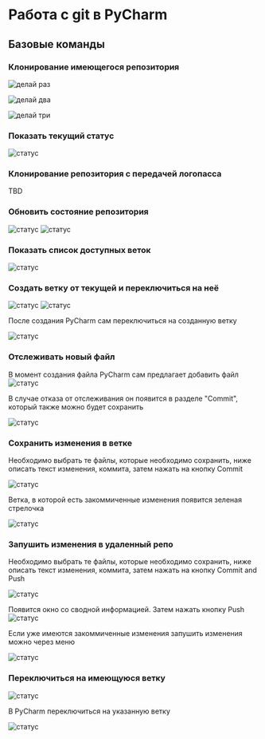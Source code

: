 # Работа с git в PyCharm
## Базовые команды
### Клонирование имеющегося репозитория
![делай раз](./pyc_img/clone_1.png)

![делай два](./pyc_img/clone_2.png)

![делай три](./pyc_img/clone_3.png)
### Показать текущий статус
![статус](./pyc_img/status.png)

### Клонирование репозитория с передачей логопасса
TBD
### Обновить состояние репозитория
![статус](./pyc_img/pull_1.png)
![статус](./pyc_img/pull_2.png)

### Показать список доступных веток
![статус](./pyc_img/branches.png)
### Создать ветку от текущей и переключиться на неё
![статус](./pyc_img/new_branch_1.png)
![статус](./pyc_img/new_branch_2.png)

После создания PyCharm сам переключиться на созданную ветку

![статус](./pyc_img/new_branch_3.png)

### Отслеживать новый файл
В момент создания файла PyCharm сам предлагает добавить файл
![статус](./pyc_img/add.png)

В случае отказа от отслеживания он появится в разделе "Commit", который также можно будет сохранить

![статус](./pyc_img/not_add.png)


### Сохранить изменения в ветке
Необходимо выбрать те файлы, которые необходимо сохранить, ниже описать текст изменения, коммита, затем нажать на кнопку Commit

![статус](./pyc_img/commit_1.png)

Ветка, в которой есть закоммиченные изменения появится зеленая стрелочка

![статус](./pyc_img/commit_2.png)
### Запушить изменения в удаленный репо
Необходимо выбрать те файлы, которые необходимо сохранить, ниже описать текст изменения, коммита, затем нажать на кнопку Commit and Push

![статус](./pyc_img/commit_1.png)

Появится окно со сводной информацией. Затем нажать кнопку Push
![статус](./pyc_img/push_1.png)

Если уже имеются закоммиченные изменения запушить изменения можно через меню

![статус](./pyc_img/push_2.png)

### Переключиться на имеющуюся ветку
![статус](./pyc_img/checkout_1.png)

В PyCharm переключиться на указанную ветку

![статус](./pyc_img/checkout_2.png)
